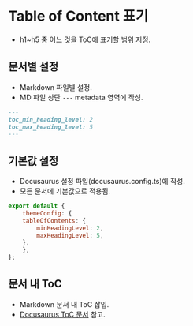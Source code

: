 # Table of Content 표기
* h1~h5 중 어느 것을 ToC에 표기할 범위 지정.

## 문서별 설정
* Markdown 파일별 설정.
* MD 파일 상단 `---` metadata 영역에 작성.
```md
---
toc_min_heading_level: 2
toc_max_heading_level: 5
---
```

## 기본값 설정
* Docusaurus 설정 파일(docusaurus.config.ts)에 작성.
* 모든 문서에 기본값으로 적용됨.
```js
export default {
    themeConfig: {
    tableOfContents: {
        minHeadingLevel: 2,
        maxHeadingLevel: 5,
    },
    },
};
```

## 문서 내 ToC
* Markdown 문서 내 ToC 삽입.
* [Docusaurus ToC 문서](https://docusaurus.io/docs/markdown-features/toc#inline-table-of-contents) 참고.
